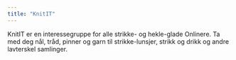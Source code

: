 ```yaml
---
title: "KnitIT"
---
```


KnitIT er en interessegruppe for alle strikke- og hekle-glade Onlinere. 
Ta med deg nål, tråd, pinner og garn til strikke-lunsjer, strikk og drikk og andre lavterskel samlinger.